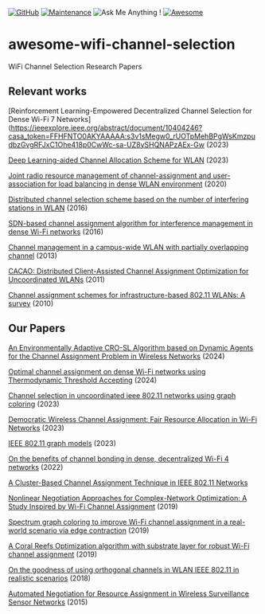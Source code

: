 [![GitHub](https://img.shields.io/github/license/Marsrocky/Awesome-WiFi-CSI-Sensing?color=blue)](https://github.com/Marsrocky/Awesome-WiFi-CSI-Sensing/blob/main/LICENSE)
[![Maintenance](https://img.shields.io/badge/Maintained%3F-YES-green.svg)](https://github.com/Marsrocky/Awesome-WiFi-CSI-Sensing/graphs/commit-activity)
![Ask Me Anything !](https://img.shields.io/badge/Ask%20me-anything-1abc9c.svg)
[![Awesome](https://awesome.re/badge.svg)](https://awesome.re)

# awesome-wifi-channel-selection
WiFi Channel Selection Research Papers

## Relevant works

[Reinforcement Learning-Empowered Decentralized Channel Selection for Dense Wi-Fi 7 Networks](https://ieeexplore.ieee.org/abstract/document/10404246?casa_token=FFHFNTO0AKYAAAAA:s3v1sMegw0_rUOTpMehBPgWsKmzpudbzGvgRFJxC1Ohe418p0CwWc-sa-UZ8ySHQNAPzAEx-Gw (2023)

[Deep Learning-aided Channel Allocation Scheme for WLAN](https://ieeexplore.ieee.org/document/10068753) (2023)

[Joint radio resource management of channel-assignment and user-association for load balancing in dense WLAN environment](https://ieeexplore.ieee.org/abstract/document/9060896) (2020)

[Distributed channel selection scheme based on the number of interfering stations in WLAN](https://www.sciencedirect.com/science/article/abs/pii/S1570870515300044?via%3Dihub) (2016)

[SDN-based channel assignment algorithm for interference management in dense Wi-Fi networks](https://www.open-access.bcu.ac.uk/4038/1/SDN-Based%20Channel%20Assignment%20Algortihm%20for%20Interference%20Management%20in%20Dense%20Wifi%20Networks.pdf) (2016)

[Channel management in a campus-wide WLAN with partially overlapping channel](https://ieeexplore.ieee.org/document/6666557) (2013)

[CACAO: Distributed Client-Assisted Channel Assignment Optimization for Uncoordinated WLANs](https://www.cse.ust.hk/~gchan/papers/TPDS_CACAO.pdf) (2011)

[Channel assignment schemes for infrastructure-based 802.11 WLANs: A survey](https://ieeexplore.ieee.org/document/5415868) (2010)





## Our Papers


[An Environmentally Adaptive CRO-SL Algorithm based on Dynamic Agents for the Channel Assignment Problem in Wireless Networks](https://ebuah.uah.es/dspace/handle/10017/64170) (2024)

[Optimal channel assignment on dense Wi-Fi networks using Thermodynamic Threshold Accepting](https://ebuah.uah.es/dspace/handle/10017/63057) (2024)

[Channel selection in uncoordinated ieee 802.11 networks using graph coloring](https://ebuah.uah.es/dspace/handle/10017/63069) (2023)

[Democratic Wireless Channel Assignment: Fair Resource Allocation in Wi-Fi Networks](https://ebuah.uah.es/dspace/handle/10017/63058) (2023)

[IEEE 802.11 graph models](https://ebuah.uah.es/dspace/handle/10017/61249) (2023)

[On the benefits of channel bonding in dense, decentralized Wi-Fi 4 networks](https://ebuah.uah.es/dspace/handle/10017/59572) (2022)

[A Cluster-Based Channel Assignment Technique in IEEE 802.11 Networks]()

[Nonlinear Negotiation Approaches for Complex-Network Optimization: A Study Inspired by Wi-Fi Channel Assignment](https://ebuah.uah.es/dspace/handle/10017/29937) (2019)

[Spectrum graph coloring to improve Wi-Fi channel assignment in a real-world scenario via edge contraction](https://ebuah.uah.es/dspace/handle/10017/64194) (2019)

[A Coral Reefs Optimization algorithm with substrate layer for robust Wi-Fi channel assignment](https://ebuah.uah.es/dspace/10017/63117) (2019)

[On the goodness of using orthogonal channels in WLAN IEEE 802.11 in realistic scenarios]() (2018)

[Automated Negotiation for Resource Assignment in Wireless Surveillance Sensor Networks](https://ebuah.uah.es/dspace/handle/10017/23079) (2015)




